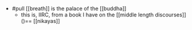 - #pull [[breath]] is the palace of the [[buddha]]
	- this is, IIRC, from a book I have on the [[middle length discourses]] ()== [[nikayas]]